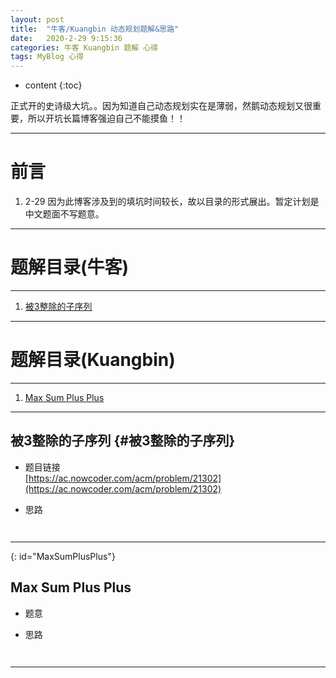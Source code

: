 ```yaml
---
layout: post
title:  "牛客/Kuangbin 动态规划题解&思路"
date:   2020-2-29 9:15:36
categories: 牛客 Kuangbin 题解 心得
tags: MyBlog 心得 
---
```


* content
{:toc}

正式开的史诗级大坑。。因为知道自己动态规划实在是薄弱，然鹅动态规划又很重要，所以开坑长篇博客强迫自己不能摸鱼！！





---

# 前言

1. 2-29 因为此博客涉及到的填坑时间较长，故以目录的形式展出。暂定计划是中文题面不写题意。

---

# 题解目录(牛客)

---

1. [被3整除的子序列](#被3整除的子序列)

---

# 题解目录(Kuangbin)

---

1. [Max Sum Plus Plus](#MaxSumPlusPlus)

---


## 被3整除的子序列 {#被3整除的子序列}

* 题目链接  
[https://ac.nowcoder.com/acm/problem/21302](https://ac.nowcoder.com/acm/problem/21302)

* 思路  


```c++



```

---

{: id="MaxSumPlusPlus"}
## Max Sum Plus Plus

* 题意  


* 思路  


```c++



```

---

